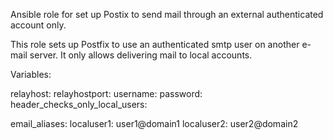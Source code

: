 Ansible role for set up Postix to send mail through an external authenticated account only.

This role sets up Postfix to use an authenticated smtp user on another e-mail server. It only allows delivering mail to local accounts.

Variables:

relayhost:
relayhostport:
username:
password:
header_checks_only_local_users:

email_aliases:
  localuser1: user1@domain1
  localuser2: user2@domain2
